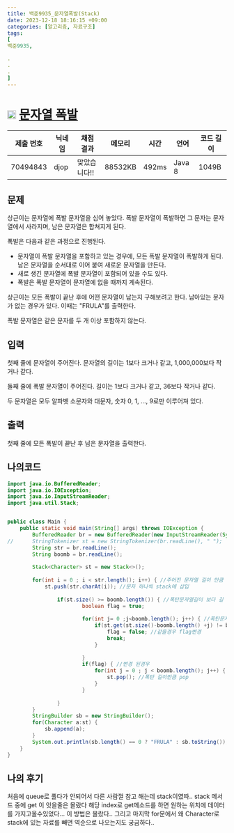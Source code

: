 ```yaml
---
title: 백준9935_문자열폭발(Stack)
date: 2023-12-18 18:16:15 +09:00
categories: [알고리즘, 자료구조]
tags:
[
백준9935,

.
.
.
]
---
```

# <img width="20px"  src="https://d2gd6pc034wcta.cloudfront.net/tier/12.svg" class="solvedac-tier"> [문자열 폭발](https://www.acmicpc.net/problem/9935) 

| 제출 번호 | 닉네임 | 채점 결과 | 메모리 | 시간 | 언어 | 코드 길이 |
|---|---|---|---|---|---|---|
|70494843|djop|맞았습니다!! |88532KB|492ms|Java 8|1049B|

## 문제
<p>상근이는 문자열에 폭발 문자열을 심어 놓았다. 폭발 문자열이 폭발하면 그 문자는 문자열에서 사라지며, 남은 문자열은 합쳐지게 된다.</p>

<p>폭발은 다음과 같은 과정으로 진행된다.</p>

<ul>
	<li>문자열이 폭발 문자열을 포함하고 있는 경우에, 모든 폭발 문자열이 폭발하게 된다. 남은 문자열을 순서대로 이어 붙여 새로운 문자열을 만든다.</li>
	<li>새로 생긴 문자열에 폭발 문자열이 포함되어 있을 수도 있다.</li>
	<li>폭발은 폭발 문자열이 문자열에 없을 때까지 계속된다.</li>
</ul>

<p>상근이는 모든 폭발이 끝난 후에 어떤 문자열이 남는지 구해보려고 한다. 남아있는 문자가 없는 경우가 있다. 이때는 "FRULA"를 출력한다.</p>

<p>폭발 문자열은 같은 문자를 두 개 이상 포함하지 않는다.</p>

## 입력
<p>첫째 줄에 문자열이 주어진다. 문자열의 길이는 1보다 크거나 같고, 1,000,000보다 작거나 같다.</p>

<p>둘째 줄에 폭발 문자열이 주어진다. 길이는 1보다 크거나 같고, 36보다 작거나 같다.</p>

<p>두 문자열은 모두 알파벳 소문자와 대문자, 숫자 0, 1, ..., 9로만 이루어져 있다.</p>

## 출력
<p>첫째 줄에 모든 폭발이 끝난 후 남은 문자열을 출력한다.</p>

## 나의코드
```java
import java.io.BufferedReader;
import java.io.IOException;
import java.io.InputStreamReader;
import java.util.Stack;


public class Main {
	public static void main(String[] args) throws IOException {
		BufferedReader br = new BufferedReader(new InputStreamReader(System.in));
//		StringTokenizer st = new StringTokenizer(br.readLine(), " ");
		String str = br.readLine();
		String boomb = br.readLine();
		
		Stack<Character> st = new Stack<>();
		
		for(int i = 0 ; i < str.length(); i++) { //주어진 문자열 길이 만큼 for문
			st.push(str.charAt(i)); //문자 하나씩 stack에 삽입
			 
				if(st.size() >= boomb.length()) { //폭탄문자열길이 보다 길 경우
						boolean flag = true;
						
						for(int j= 0 ;j<boomb.length(); j++) { //폭탄문자길이만큼 for문
							if(st.get(st.size()-boomb.length() +j) != boomb.charAt(j)) { //마지막문자열과 마지막문자열의 전 문자 를 폭만문자 들이랑 비교
								flag = false; //같을경우 flag변경
								break;
							}
							
						}
						if(flag) { //변경 된경우
							for(int j = 0 ; j < boomb.length(); j++) {
								st.pop(); //폭탄 길이만큼 pop
							}
						}
							
				}
		}
		StringBuilder sb = new StringBuilder();
		for(Character a:st) {
			sb.append(a);
		}
		System.out.println(sb.length() == 0 ? "FRULA" : sb.toString());
	}
}
```
## 나의 후기
<p>처음에 queue로 풀다가 안되어서 다른 사람껄 참고 해는데 stack이였따.. stack 메서드 중에 get 이 잇을줄은 몰랐다 해당 index로 get메소드를 하면 원하는 위치에 데이터를 가지고올수있었다...
이 방법은 몰랐다.. 그리고 마지막 for문에서 왜 Character로 stack에 있는 자료를 빼면 역순으로 나오는지도 궁금하다..</p>
